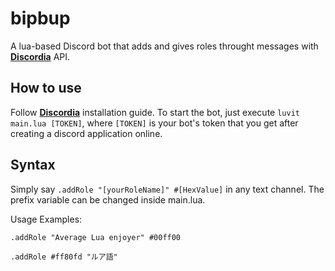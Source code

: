 # bipbup

A lua-based Discord bot that adds and gives roles throught messages with **[Discordia](https://github.com/SinisterRectus/Discordia)** API.

## How to use

Follow **[Discordia](https://github.com/SinisterRectus/Discordia)** installation guide. To start the bot, just execute `luvit main.lua [TOKEN]`, where `[TOKEN]` is your bot's token that you get after creating a discord application online.

## Syntax

Simply say `.addRole "[yourRoleName]" #[HexValue]` in any text channel. The prefix variable can be changed inside main.lua.

Usage Examples:

`.addRole "Average Lua enjoyer" #00ff00`

`.addRole #ff80fd "ルア語"`
